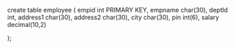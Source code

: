 create table employee
(
	empid int PRIMARY KEY,
    empname char(30),
    deptId int,
    address1 char(30),
    address2 char(30),
    city char(30),
    pin int(6),
    salary decimal(10,2)

);


